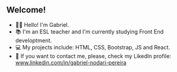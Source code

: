 ## Welcome!

- 👋🏻 Hello! I'm Gabriel. <br>
- 📚 I'm an ESL teacher and I'm currently studying Front End developtment. <br>
- 💻 My projects include: HTML, CSS, Bootstrap, JS and React. <br>
- 📧 If you want to contact me, please, check my LikedIn profile: www.linkedin.com/in/gabriel-nodari-pereira <br>
